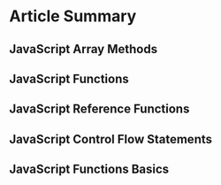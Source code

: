 # Article Summary


## JavaScript Array Methods

## JavaScript Functions


## JavaScript Reference Functions

## JavaScript Control Flow Statements

## JavaScript Functions Basics
